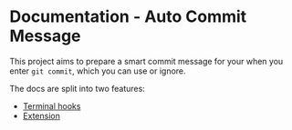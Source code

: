 # Documentation - Auto Commit Message

This project aims to prepare a smart commit message for your when you enter `git commit`, which you can use or ignore.

The docs are split into two features:

- [Terminal hooks](terminal-hooks.md)
- [Extension](extension.md)

<!--

Part ideas:

- A shell script in a repo
- References a concatenated JS script from this repo (just the text handling and not the full extension), which is in a bin directory.

-->
